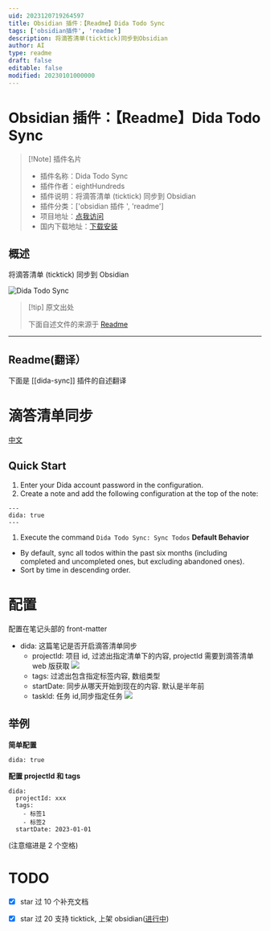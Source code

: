 ```yaml
---
uid: 2023120719264597
title: Obsidian 插件：【Readme】Dida Todo Sync
tags: ['obsidian插件', 'readme']
description: 将滴答清单(ticktick)同步到Obsidian
author: AI
type: readme
draft: false
editable: false
modified: 20230101000000
---
```


# Obsidian 插件：【Readme】Dida Todo Sync

> [!Note] 插件名片
> - 插件名称：Dida Todo Sync
> - 插件作者：eightHundreds
> - 插件说明：将滴答清单 (ticktick) 同步到 Obsidian
> - 插件分类：['obsidian 插件 ', 'readme']
> - 项目地址：[点我访问](https://github.com/eightHundreds/obsidian-dida-sync)
> - 国内下载地址：[下载安装](https://pkmer.cn/products/plugin/pluginMarket/?dida-sync)

## 概述

将滴答清单 (ticktick) 同步到 Obsidian

![Dida Todo Sync](https://cdn.pkmer.cn/covers/dida-sync.jpeg!pkmer)

> [!tip] 原文出处
>
>下面自述文件的来源于 [Readme](https://ghproxy.net/https://raw.githubusercontent.com/eightHundreds/obsidian-dida-sync/master/README.md)
>

---

## Readme(翻译）

下面是 [[dida-sync]] 插件的自述翻译

# 滴答清单同步

[中文](./README.md)

## Quick Start

1. Enter your Dida account password in the configuration.
2. Create a note and add the following configuration at the top of the note:

```
---
dida: true
---
```

1. Execute the command `Dida Todo Sync: Sync Todos`
**Default Behavior**

- By default, sync all todos within the past six months (including completed and uncompleted ones, but excluding abandoned ones).
- Sort by time in descending order.

# 配置

配置在笔记头部的 front-matter

- dida: 这篇笔记是否开启滴答清单同步
    - projectId: 项目 id, 过滤出指定清单下的内容, projectId 需要到滴答清单 web 版获取
    ![](https://cdn.pkmer.cn/covers/dida-sync_2_0.jpeg!pkmer)
    - tags: 过滤出包含指定标签内容, 数组类型
    - startDate: 同步从哪天开始到现在的内容. 默认是半年前
    - taskId: 任务 id,同步指定任务
    ![](https://cdn.pkmer.cn/covers/dida-sync_2_1.jpeg!pkmer)

## 举例

**简单配置**

```
dida: true
```

**配置 projectId 和 tags**

```
dida: 
  projectId: xxx
  tags: 
    - 标签1
    - 标签2
  startDate: 2023-01-01
```

(注意缩进是 2 个空格)

# TODO

- [x] star 过 10 个补充文档
- [x] star 过 20 支持 ticktick, 上架 obsidian([进行中](https://github.com/obsidianmd/obsidian-releases/pull/2193))



